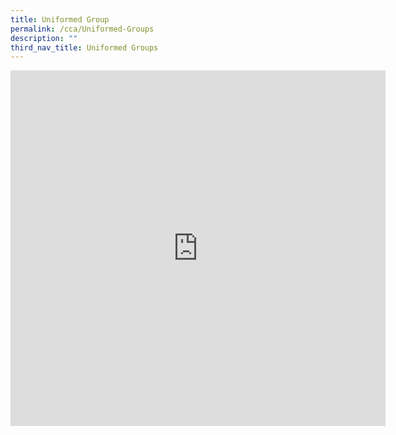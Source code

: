 ```yaml
---
title: Uniformed Group
permalink: /cca/Uniformed-Groups
description: ""
third_nav_title: Uniformed Groups
---
```

<iframe allowfullscreen="true" height="569" width="600" frameborder="0" src="https://docs.google.com/presentation/d/e/2PACX-1vSd91q_NhfVpZej7cDZtxI8FO---1Xc_WPF90WVijSwpHnMeqkPy_54Cmfjp1Gi9St898zxYyX8eFsY/embed?start=true&amp;loop=true&amp;delayms=3000"></iframe>
